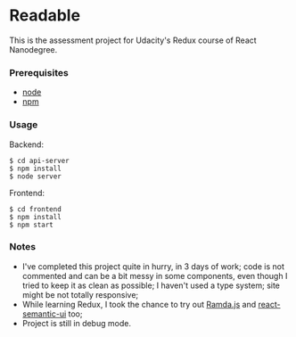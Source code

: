 # Readable

This is the assessment project for Udacity's Redux course of React Nanodegree.

### Prerequisites

- [node](https://nodejs.org/it/)
- [npm](https://www.npmjs.com/)

### Usage

Backend:
```
$ cd api-server
$ npm install
$ node server
```

Frontend:
```
$ cd frontend
$ npm install
$ npm start
```

### Notes

* I've completed this project quite in hurry, in 3 days of work; code is not commented and can be a bit messy in some components, even though I tried to keep it as clean as possible; I haven't used a type system; site might be not totally responsive;
* While learning Redux, I took the chance to try out [Ramda.js](http://ramdajs.com/) and [react-semantic-ui](https://react.semantic-ui.com/introduction) too;
* Project is still in debug mode.